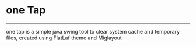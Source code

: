 # one Tap

---
one tap is a simple java swing tool to clear system cache and temporary files, created using FlatLaf theme and Miglayout 



